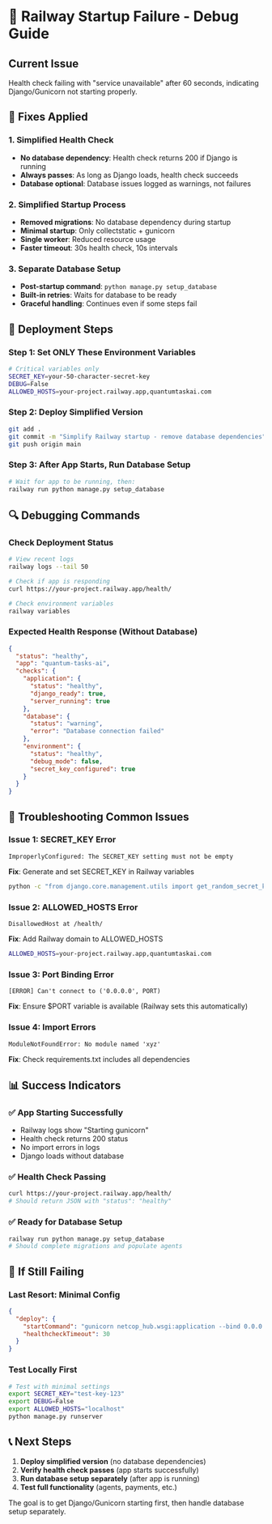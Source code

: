 # 🚨 Railway Startup Failure - Debug Guide

## Current Issue
Health check failing with "service unavailable" after 60 seconds, indicating Django/Gunicorn not starting properly.

## 🔧 Fixes Applied

### 1. Simplified Health Check
- **No database dependency**: Health check returns 200 if Django is running
- **Always passes**: As long as Django loads, health check succeeds
- **Database optional**: Database issues logged as warnings, not failures

### 2. Simplified Startup Process
- **Removed migrations**: No database dependency during startup
- **Minimal startup**: Only collectstatic + gunicorn
- **Single worker**: Reduced resource usage
- **Faster timeout**: 30s health check, 10s intervals

### 3. Separate Database Setup
- **Post-startup command**: `python manage.py setup_database`
- **Built-in retries**: Waits for database to be ready
- **Graceful handling**: Continues even if some steps fail

## 🚀 Deployment Steps

### Step 1: Set ONLY These Environment Variables
```bash
# Critical variables only
SECRET_KEY=your-50-character-secret-key
DEBUG=False
ALLOWED_HOSTS=your-project.railway.app,quantumtaskai.com
```

### Step 2: Deploy Simplified Version
```bash
git add .
git commit -m "Simplify Railway startup - remove database dependencies"
git push origin main
```

### Step 3: After App Starts, Run Database Setup
```bash
# Wait for app to be running, then:
railway run python manage.py setup_database
```

## 🔍 Debugging Commands

### Check Deployment Status
```bash
# View recent logs
railway logs --tail 50

# Check if app is responding
curl https://your-project.railway.app/health/

# Check environment variables
railway variables
```

### Expected Health Response (Without Database)
```json
{
  "status": "healthy",
  "app": "quantum-tasks-ai",
  "checks": {
    "application": {
      "status": "healthy", 
      "django_ready": true,
      "server_running": true
    },
    "database": {
      "status": "warning",
      "error": "Database connection failed"
    },
    "environment": {
      "status": "healthy",
      "debug_mode": false,
      "secret_key_configured": true
    }
  }
}
```

## 🎯 Troubleshooting Common Issues

### Issue 1: SECRET_KEY Error
```
ImproperlyConfigured: The SECRET_KEY setting must not be empty
```
**Fix**: Generate and set SECRET_KEY in Railway variables
```bash
python -c "from django.core.management.utils import get_random_secret_key; print(get_random_secret_key())"
```

### Issue 2: ALLOWED_HOSTS Error
```
DisallowedHost at /health/
```
**Fix**: Add Railway domain to ALLOWED_HOSTS
```bash
ALLOWED_HOSTS=your-project.railway.app,quantumtaskai.com
```

### Issue 3: Port Binding Error
```
[ERROR] Can't connect to ('0.0.0.0', PORT)
```
**Fix**: Ensure $PORT variable is available (Railway sets this automatically)

### Issue 4: Import Errors
```
ModuleNotFoundError: No module named 'xyz'
```
**Fix**: Check requirements.txt includes all dependencies

## 📊 Success Indicators

### ✅ App Starting Successfully
- Railway logs show "Starting gunicorn"
- Health check returns 200 status
- No import errors in logs
- Django loads without database

### ✅ Health Check Passing
```bash
curl https://your-project.railway.app/health/
# Should return JSON with "status": "healthy"
```

### ✅ Ready for Database Setup
```bash
railway run python manage.py setup_database
# Should complete migrations and populate agents
```

## 🔄 If Still Failing

### Last Resort: Minimal Config
```json
{
  "deploy": {
    "startCommand": "gunicorn netcop_hub.wsgi:application --bind 0.0.0.0:$PORT",
    "healthcheckTimeout": 30
  }
}
```

### Test Locally First
```bash
# Test with minimal settings
export SECRET_KEY="test-key-123"
export DEBUG=False
export ALLOWED_HOSTS="localhost"
python manage.py runserver
```

## 📞 Next Steps
1. **Deploy simplified version** (no database dependencies)
2. **Verify health check passes** (app starts successfully)  
3. **Run database setup separately** (after app is running)
4. **Test full functionality** (agents, payments, etc.)

The goal is to get Django/Gunicorn starting first, then handle database setup separately.